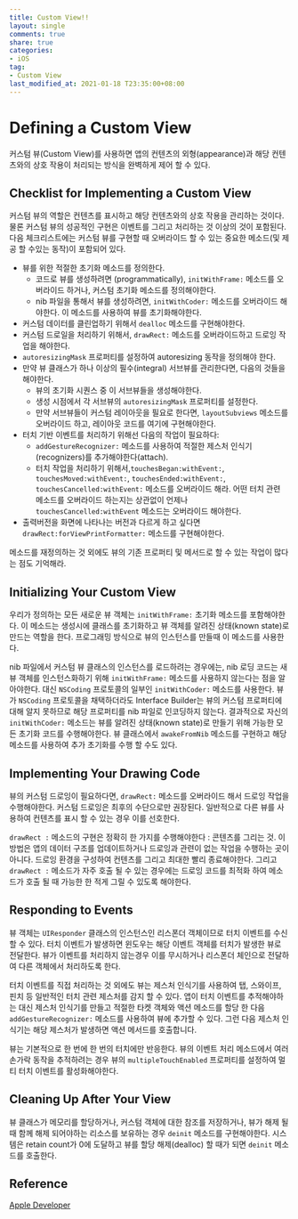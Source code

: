 ```yaml
---
title: Custom View!!
layout: single
comments: true
share: true
categories: 
- iOS
tag:
- Custom View
last_modified_at: 2021-01-18 T23:35:00+08:00
---
```



# Defining a Custom View

커스텀 뷰(Custom View)를 사용하면 앱의 컨텐츠의 외형(appearance)과 해당 컨텐츠와의 상호 작용이 처리되는 방식을 완벽하게 제어 할 수 있다.

## Checklist for Implementing a Custom View

커스텀 뷰의 역할은 컨텐츠를 표시하고 해당 컨텐츠와의 상호 작용을 관리하는 것이다. 물론 커스텀 뷰의 성공적인 구현은 이벤트를 그리고 처리하는 것 이상의 것이 포함된다. 다음 체크리스트에는 커스텀 뷰를 구현할 때 오버라이드 할 수 있는 중요한 메소드(및 제공 할 수있는 동작)이 포함되어 있다.

- 뷰를 위한 적절한 초기화 메소드를 정의한다.
    - 코드로 뷰를 생성하려면 (programmatically), `initWithFrame:` 메소드를 오버라이드 하거나, 커스텀 초기화 메소드를 정의해야한다.
    - nib 파일을 통해서 뷰를 생성하려면, `initWithCoder:` 메소드를 오버라이드 해야한다. 이 메소드를 사용하여 뷰를 초기화해야한다.
- 커스텀 데이터를 클린업하기 위해서 `dealloc` 메소드를 구현해야한다.
- 커스텀 드로일을 처리하기 위해서, `drawRect:` 메소드를 오버라이드하고 드로잉 작업을 해야한다.
- `autoresizingMask` 프로퍼티를 설정하여 autoresizing 동작을 정의해야 한다.
- 만약 뷰 클래스가 하나 이상의 필수(integral) 서브뷰를 관리한다면, 다음의 것들을 해야한다.
    - 뷰의 초기화 시퀀스 중 이 서브뷰들을 생성해야한다.
    - 생성 시점에서 각 서브뷰의 `autoresizingMask` 프로퍼티를 설정한다.
    - 만약 서브뷰들이 커스텀 레이아웃을 필요로 한다면, `layoutSubviews` 메소드를 오버라이드 하고, 레이아웃 코드를 여기에 구현해야한다.
- 터치 기반 이벤트를 처리하기 위해선 다음의 작업이 필요하다:
    - `addGestureRecognizer:` 메소드를 사용하여 적절한 제스처 인식기(recognizers)를 추가해야한다(attach).
    - 터치 작업을 처리하기 위해서,`touchesBegan:withEvent:`, `touchesMoved:withEvent:`, `touchesEnded:withEvent:`, `touchesCancelled:withEvent:` 메소드를 오버라이드 해라. 어떤 터치 관련 메소드를 오버라이드 하는지는 상관없이 언제나 `touchesCancelled:withEvent` 메소드는 오버라이드 해야한다.
- 출력버전을 화면에 나타나는 버전과 다르게 하고 싶다면 `drawRect:forViewPrintFormatter:` 메소드를 구현해야한다.

메소드를 재정의하는 것 외에도 뷰의 기존 프로퍼티 및 메서드로 할 수 있는 작업이 많다는 점도 기억해라.

## Initializing Your Custom View

우리가 정의하는 모든 새로운 뷰 객체는 `initWithFrame:` 초기화 메소드를 포함해야한다. 이 메소드는 생성시에 클래스를 초기화하고 뷰 객체를 알려진 상태(known state)로 만드는 역할을 한다. 프로그래밍 방식으로 뷰의 인스턴스를 만들때 이 메소드를 사용한다.

nib 파일에서 커스텀 뷰 클래스의 인스턴스를 로드하려는 경우에는, nib 로딩 코드는 새 뷰 객체를 인스턴스화하기 위해 `initWithFrame:` 메소드를 사용하지 않는다는 점을 알아야한다. 대신 `NSCoding` 프로토콜의 일부인 `initWithCoder:` 메소드를 사용한다. 뷰가 `NSCoding` 프로토콜을 채택하더라도 Interface Builder는 뷰의 커스텀 프로퍼티에 대해 알지 못하므로 해당 프로퍼티를 nib 파일로 인코딩하지 않는다. 결과적으로 자신의 `initWithCoder:` 메소드는 뷰를 알려진 상태(known state)로 만들기 위해 가능한 모든 초기화 코드를 수행해야한다. 뷰 클래스에서 `awakeFromNib` 메소드를 구현하고 해당 메소드를 사용하여 추가 초기화를 수행 할 수도 있다.

## Implementing Your Drawing Code

뷰의 커스텀 드로잉이 필요하다면, `drawRect:` 메소드를 오버라이드 해서 드로잉 작업을 수행해야한다. 커스텀 드로잉은 최후의 수단으로만 권장된다. 일반적으로 다른 뷰를 사용하여 컨텐츠를 표시 할 수 있는 경우 이를 선호한다. 

`drawRect :` 메소드의 구현은 정확히 한 가지를 수행해야한다 : 콘텐츠를 그리는 것. 이 방법은 앱의 데이터 구조를 업데이트하거나 드로잉과 관련이 없는 작업을 수행하는 곳이 아니다. 드로잉 환경을 구성하여 컨텐츠를 그리고 최대한 빨리 종료해야한다. 그리고 `drawRect :` 메소드가 자주 호출 될 수 있는 경우에는 드로잉 코드를 최적화 하여 메소드가 호출 될 때 가능한 한 적게 그릴 수 있도록 해야한다.

## Responding to Events

뷰 객체는 `UIResponder` 클래스의 인스턴스인 리스폰더 객체이므로 터치 이벤트를 수신 할 수 있다. 터치 이벤트가 발생하면 윈도우는 해당 이벤트 객체를 터치가 발생한 뷰로 전달한다. 뷰가 이벤트를 처리하지 않는경우 이를 무시하거나 리스폰더 체인으로 전달하여 다른 객체에서 처리하도록 한다.

터치 이벤트를 직접 처리하는 것 외에도 뷰는 제스처 인식기를 사용하여 탭, 스와이프, 핀치 등 일반적인 터치 관련 제스처를 감지 할 수 있다. 앱이 터치 이벤트를 추적해야하는 대신 제스처 인식기를 만들고 적절한 타켓 객체와 액션 메소드를 할당 한 다음 `addGestureRecognizer:` 메소드를 사용하여 뷰에 추가할 수 있다. 그런 다음 제스처 인식기는 해당 제스처가 발생하면 액션 메서드를 호출합니다.

뷰는 기본적으로 한 번에 한 번의 터치에만 반응한다. 뷰의 이벤트 처리 메소드에서 여러 손가락 동작을 추적하려는 경우 뷰의 `multipleTouchEnabled` 프로퍼티를 설정하여 멀티 터치 이벤트를 활성화해야한다.

## Cleaning Up After Your View

뷰 클래스가 메모리를 할당하거나, 커스텀 객체에 대한 참조를 저장하거나, 뷰가 해제 될 때 함께 해제 되어야하는 리소스를 보유하는 경우 `deinit` 메소드를 구현해야한다. 시스템은 retain count가 0에 도달하고 뷰를 할당 해제(dealloc) 할 때가 되면 `deinit` 메소드를 호출한다. 

## Reference

[Apple Developer](https://developer.apple.com/library/archive/documentation/WindowsViews/Conceptual/ViewPG_iPhoneOS/CreatingViews/CreatingViews.html#//apple_ref/doc/uid/TP40009503-CH5-SW23)
